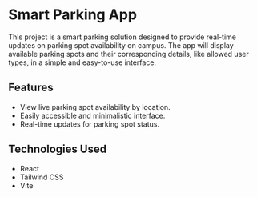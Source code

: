 # Smart Parking App

This project is a smart parking solution designed to provide real-time updates on parking spot availability on campus. The app will display available parking spots and their corresponding details, like allowed user types, in a simple and easy-to-use interface.

## Features
- View live parking spot availability by location.
- Easily accessible and minimalistic interface.
- Real-time updates for parking spot status.

## Technologies Used

- React
- Tailwind CSS
- Vite
